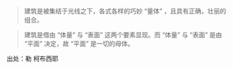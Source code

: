 > 建筑是被集结于光线之下，各式各样的巧妙 “量体” ，且具有正确，壮丽的组合。

> 建筑是借由 “体量” 与 “表面” 这两个要素显现。而 “体量” 与 “表面” 是由 “平面” 决定，故 “平面” 是一切的母体。

出处：勒 柯布西耶
